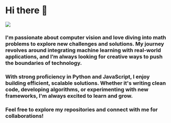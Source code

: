 # Hi there 👋
<img align = "center" src="https://raw.githubusercontent.com/lhl/pusheen-stickers/master/gif/pusheen/144884865685780.gif">




### I'm passionate about computer vision and love diving into math problems to explore new challenges and solutions. My journey revolves around integrating machine learning with real-world applications, and I’m always looking for creative ways to push the boundaries of technology.

### With strong proficiency in Python and JavaScript, I enjoy building efficient, scalable solutions. Whether it's writing clean code, developing algorithms, or experimenting with new frameworks, I'm always excited to learn and grow.

### Feel free to explore my repositories and connect with me for collaborations!



<!--
**dhruvv-raghu/dhruvv-raghu** is a ✨ _special_ ✨ repository because its `README.md` (this file) appears on your GitHub profile.

Here are some ideas to get you started:

- 🔭 I’m currently working on ...
- 🌱 I’m currently learning ...
- 👯 I’m looking to collaborate on ...
- 🤔 I’m looking for help with ...
- 💬 Ask me about ...
- 📫 How to reach me: ...
- 😄 Pronouns: ...
- ⚡ Fun fact: ...
-->
